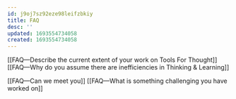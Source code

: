 ```yaml
---
id: j9oj7sz92eze98leifzbkiy
title: FAQ
desc: ''
updated: 1693554734058
created: 1693554734058
---
```


[[FAQ—Describe the current extent of your work on Tools For Thought]]  
[[FAQ—Why do you assume there are inefficiencies in Thinking & Learning]]  

[[FAQ—Can we meet you]] 
[[FAQ—What is something challenging you have worked on]]  
<!-- [[FAQ—]] 
[[FAQ—]] 
[[FAQ—]] 
[[FAQ—]] 
[[FAQ—]] 
[[FAQ—]] 
[[FAQ—]]  -->
